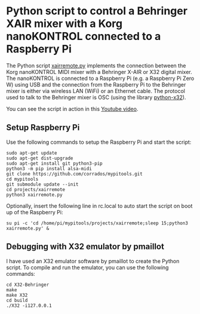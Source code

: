 # Python script to control a Behringer XAIR mixer with a Korg nanoKONTROL connected to a Raspberry Pi

The Python script [xairremote.py](xairremote.py) implements the connection between the Korg nanoKONTROL MIDI mixer with
a Behringer X-AIR or X32 digital mixer. The nanoKONTROL is connected to a Raspberry Pi (e.g. a Raspberry Pi Zero W)
using USB and the connection from the Raspberry Pi to the Behringer mixer is either via wireless LAN (WiFi) or
an Ethernet cable. The protocol used to talk to the Behringer mixer is OSC (using the library [python-x32](https://github.com/tjoracoder/python-x32)).

You can see the script in action in this [Youtube video](https://youtu.be/CBD8GMQ4UX4).


## Setup Raspberry Pi

Use the following commands to setup the Raspberry Pi and start the script:

```
sudo apt-get update
sudo apt-get dist-upgrade
sudo apt-get install git python3-pip
python3 -m pip install alsa-midi
git clone https://github.com/corrados/mypitools.git
cd mypitools
git submodule update --init
cd projects/xairremote
python3 xairremote.py
```

Optionally, insert the following line in rc.local to auto start the script on boot up of the
Raspberry Pi:

```
su pi -c 'cd /home/pi/mypitools/projects/xairremote;sleep 15;python3 xairremote.py' &
```


## Debugging with X32 emulator by pmaillot

I have used an X32 emulator software by pmaillot to create the Python script. To compile and run
the emulator, you can use the following commands:

```
cd X32-Behringer
make
make X32
cd build
./X32 -i127.0.0.1
```

